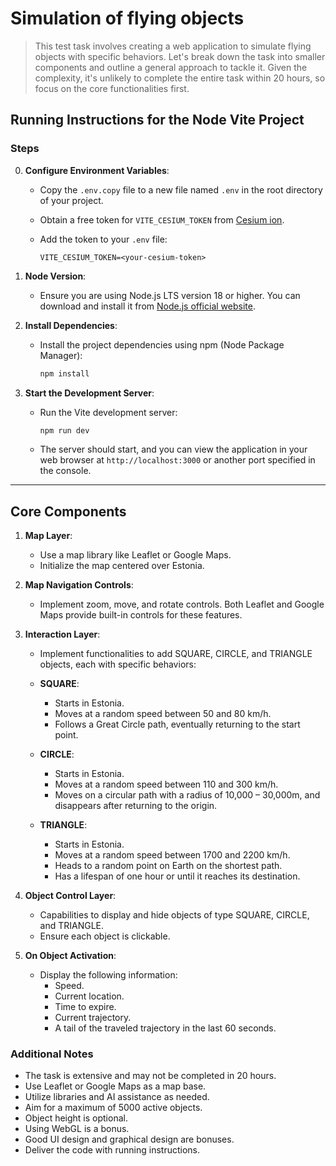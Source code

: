 # Simulation of flying objects

> This test task involves creating a web application to simulate flying objects with specific behaviors. Let's break down the task into smaller components and outline a general approach to tackle it. Given the complexity, it's unlikely to complete the entire task within 20 hours, so focus on the core functionalities first.

## Running Instructions for the Node Vite Project

### Steps

0. **Configure Environment Variables**:
   - Copy the `.env.copy` file to a new file named `.env` in the root directory of your project.
   - Obtain a free token for `VITE_CESIUM_TOKEN` from [Cesium ion](https://ion.cesium.com/tokens).
   - Add the token to your `.env` file:

     ```env
     VITE_CESIUM_TOKEN=<your-cesium-token>
     ```

1. **Node Version**:
   - Ensure you are using Node.js LTS version 18 or higher. You can download and install it from [Node.js official website](https://nodejs.org/).

2. **Install Dependencies**:
   - Install the project dependencies using npm (Node Package Manager):

     ```sh
     npm install
     ```

3. **Start the Development Server**:
   - Run the Vite development server:

     ```sh
     npm run dev
     ```

   - The server should start, and you can view the application in your web browser at `http://localhost:3000` or another port specified in the console.

___

## Core Components

1. **Map Layer**:
   - Use a map library like Leaflet or Google Maps.
   - Initialize the map centered over Estonia.

2. **Map Navigation Controls**:
   - Implement zoom, move, and rotate controls. Both Leaflet and Google Maps provide built-in controls for these features.

3. **Interaction Layer**:
   - Implement functionalities to add SQUARE, CIRCLE, and TRIANGLE objects, each with specific behaviors:

   - **SQUARE**:
     - Starts in Estonia.
     - Moves at a random speed between 50 and 80 km/h.
     - Follows a Great Circle path, eventually returning to the start point.

   - **CIRCLE**:
     - Starts in Estonia.
     - Moves at a random speed between 110 and 300 km/h.
     - Moves on a circular path with a radius of 10,000 – 30,000m, and disappears after returning to the origin.

   - **TRIANGLE**:
     - Starts in Estonia.
     - Moves at a random speed between 1700 and 2200 km/h.
     - Heads to a random point on Earth on the shortest path.
     - Has a lifespan of one hour or until it reaches its destination.

4. **Object Control Layer**:
   - Capabilities to display and hide objects of type SQUARE, CIRCLE, and TRIANGLE.
   - Ensure each object is clickable.

5. **On Object Activation**:
   - Display the following information:
     - Speed.
     - Current location.
     - Time to expire.
     - Current trajectory.
     - A tail of the traveled trajectory in the last 60 seconds.

### Additional Notes

- The task is extensive and may not be completed in 20 hours.
- Use Leaflet or Google Maps as a map base.
- Utilize libraries and AI assistance as needed.
- Aim for a maximum of 5000 active objects.
- Object height is optional.
- Using WebGL is a bonus.
- Good UI design and graphical design are bonuses.
- Deliver the code with running instructions.
